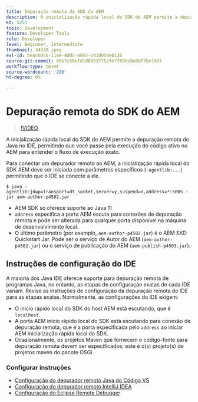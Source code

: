 ```yaml
---
title: Depuração remota do SDK do AEM
description: A inicialização rápida local do SDK do AEM permite a depuração remota do Java no IDE, permitindo que você passe pela execução do código ativo no AEM para entender o fluxo de execução exato.
kt: 5251
topic: Development
feature: Developer Tools
role: Developer
level: Beginner, Intermediate
thumbnail: 34338.jpeg
exl-id: beac60c6-11ae-4d0c-a055-cd3d05aeb126
source-git-commit: 45e7c58efd1d89537752fe7f890c0e80f7be7d67
workflow-type: tm+mt
source-wordcount: '280'
ht-degree: 0%

---
```


# Depuração remota do SDK do AEM

>[!VIDEO](https://video.tv.adobe.com/v/34338?quality=12&learn=on)

A inicialização rápida local do SDK do AEM permite a depuração remota do Java no IDE, permitindo que você passe pela execução do código ativo no AEM para entender o fluxo de execução exato.

Para conectar um depurador remoto ao AEM, a inicialização rápida local do SDK AEM deve ser iniciada com parâmetros específicos (`-agentlib:...`) permitindo que o IDE se conecte a ele.

```
$ java -agentlib:jdwp=transport=dt_socket,server=y,suspend=n,address=*:5005 -jar aem-author-p4502.jar   
```

+ AEM SDK só oferece suporte ao Java 11
+ `address` especifica a porta AEM escuta para conexões de depuração remota e pode ser alterada para qualquer porta disponível na máquina de desenvolvimento local.
+ O último parâmetro (por exemplo, `aem-author-p4502.jar`) é o AEM SKD Quickstart Jar. Pode ser o serviço de Autor do AEM (`aem-author-p4502.jar`) ou o serviço de publicação do AEM (`aem-publish-p4503.jar`).


## Instruções de configuração do IDE

A maioria dos Java IDE oferece suporte para depuração remota de programas Java, no entanto, as etapas de configuração exatas de cada IDE variam. Revise as instruções de configuração da depuração remota do IDE para as etapas exatas. Normalmente, as configurações do IDE exigem:

+ O início rápido local do SDK do host AEM está escutando, que é `localhost`.
+ A porta AEM início rápido local do SDK está escutando para conexão de depuração remota, que é a porta especificada pelo `address` ao iniciar AEM inicialização rápida local do SDK.
+ Ocasionalmente, os projetos Maven que fornecem o código-fonte para depuração remota devem ser especificados; este é o(s) projeto(s) de projetos maven do pacote OSGi.

### Configurar instruções

+ [Configuração do depurador remoto Java do Código VS](https://code.visualstudio.com/docs/java/java-debugging)
+ [Configuração do depurador remoto IntelliJ IDEA](https://www.jetbrains.com/help/idea/tutorial-remote-debug.html)
+ [Configuração do Eclipse Remote Debugger](https://javapapers.com/core-java/java-remote-debug-with-eclipse/)
